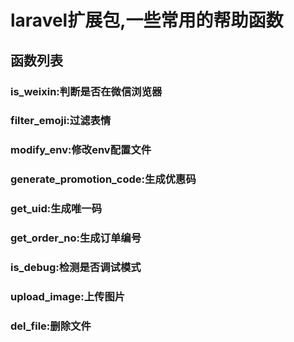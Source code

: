 # laravel扩展包,一些常用的帮助函数

## 函数列表

### is_weixin:判断是否在微信浏览器

### filter_emoji:过滤表情

### modify_env:修改env配置文件

### generate_promotion_code:生成优惠码

### get_uid:生成唯一码

### get_order_no:生成订单编号

### is_debug:检测是否调试模式

### upload_image:上传图片

### del_file:删除文件


